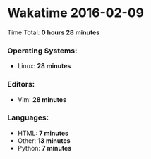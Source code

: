 # Wakatime 2016-02-09

Time Total: **0 hours 28 minutes**

### Operating Systems:
- Linux: **28 minutes** 

### Editors:
- Vim: **28 minutes** 

### Languages:
- HTML: **7 minutes** 
- Other: **13 minutes** 
- Python: **7 minutes** 

